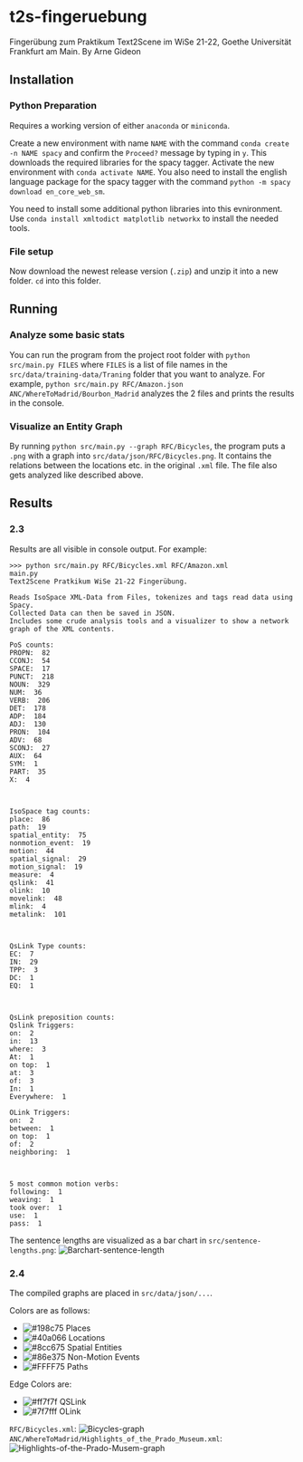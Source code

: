 # t2s-fingeruebung
Fingerübung zum Praktikum Text2Scene im WiSe 21-22, Goethe Universität Frankfurt am  Main.
By Arne Gideon

## Installation

### Python Preparation
Requires a working version of either `anaconda` or `miniconda`.

Create a new environment with name
`NAME` with the command `conda create -n NAME spacy` and confirm the `Proceed?` message by
typing in `y`.
This downloads the required libraries for the spacy tagger.
Activate the new environment with `conda activate NAME`.
You also need to install the english language package for the spacy tagger with the command
`python -m spacy download en_core_web_sm`.

You need to install some additional python libraries into this evnironment. Use
`conda install xmltodict matplotlib networkx` to install the needed tools.

### File setup
Now download the newest release version (`.zip`) and unzip it into a new folder.
`cd` into this folder.

## Running

### Analyze some basic stats
You can run the program from the project root folder with `python src/main.py FILES` where
`FILES` is a list of file names in the `src/data/training-data/Traning` folder that you
want to analyze. For example, `python src/main.py RFC/Amazon.json ANC/WhereToMadrid/Bourbon_Madrid`
analyzes the 2 files and prints the results in the console.

### Visualize an Entity Graph
By running `python src/main.py --graph RFC/Bicycles`, the program puts a `.png` with a graph
into `src/data/json/RFC/Bicycles.png`. It contains the relations between the locations etc. in
the original `.xml` file. The file also gets analyzed like described above.


## Results
### 2.3
Results are all visible in console output. For example:
```
>>> python src/main.py RFC/Bicycles.xml RFC/Amazon.xml
main.py
Text2Scene Pratkikum WiSe 21-22 Fingerübung.

Reads IsoSpace XML-Data from Files, tokenizes and tags read data using Spacy.
Collected Data can then be saved in JSON.
Includes some crude analysis tools and a visualizer to show a network graph of the XML contents.

PoS counts:
PROPN:  82
CCONJ:  54
SPACE:  17
PUNCT:  218
NOUN:  329
NUM:  36
VERB:  206
DET:  178
ADP:  184
ADJ:  130
PRON:  104
ADV:  68
SCONJ:  27
AUX:  64
SYM:  1
PART:  35
X:  4



IsoSpace tag counts:
place:  86
path:  19
spatial_entity:  75
nonmotion_event:  19
motion:  44
spatial_signal:  29
motion_signal:  19
measure:  4
qslink:  41
olink:  10
movelink:  48
mlink:  4
metalink:  101



QsLink Type counts:
EC:  7
IN:  29
TPP:  3
DC:  1
EQ:  1



QsLink preposition counts:
Qslink Triggers:
on:  2
in:  13
where:  3
At:  1
on top:  1
at:  3
of:  3
In:  1
Everywhere:  1

OLink Triggers:
on:  2
between:  1
on top:  1
of:  2
neighboring:  1



5 most common motion verbs:
following:  1
weaving:  1
took over:  1
use:  1
pass:  1
```
The sentence lengths are visualized as a bar chart in `src/sentence-lengths.png`:
![Barchart-sentence-length](doc/sentence-lengths_bicycles-amazon.png)

### 2.4
The compiled graphs are placed in `src/data/json/...`.

Colors are as follows:
- ![#198c75](https://via.placeholder.com/15/198c75/000000?text=+) Places
- ![#40a066](https://via.placeholder.com/15/40a066/000000?text=+) Locations
- ![#8cc675](https://via.placeholder.com/15/8cc675/000000?text=+) Spatial Entities
- ![#86e375](https://via.placeholder.com/15/86e375/000000?text=+) Non-Motion Events
- ![#FFFF75](https://via.placeholder.com/15/FFFF75/000000?text=+) Paths

Edge Colors are:
- ![#ff7f7f](https://via.placeholder.com/15/ff7f7f/000000?text=+) QSLink
- ![#7f7fff](https://via.placeholder.com/15/7f7fff/000000?text=+) OLink

`RFC/Bicycles.xml`:
![Bicycles-graph](doc/Bicycles.png)
`ANC/WhereToMadrid/Highlights_of_the_Prado_Museum.xml`:
![Highlights-of-the-Prado-Musem-graph](doc/Highlights_of_the_Prado_Museum.png)